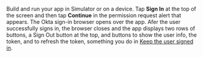 Build and run your app in Simulator or on a device. Tap **Sign In** at the top of the screen and then tap **Continue** in the permission request alert that appears. The Okta sign-in browser opens over the app. Afer the user successfully signs in, the browser closes and the app displays two rows of buttons, a Sign Out button at the top, and buttons to show the user info, the token, and to refresh the token, something you do in [Keep the user signed in](#keep-the-user-signed-in).
